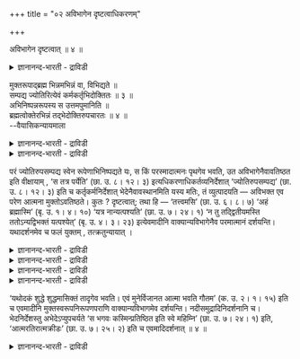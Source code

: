 +++
title = "०२ अविभागेन दृष्टत्वाधिकरणम्"

+++

अविभागेन दृष्टत्वात् ॥ ४ ॥  
<details><summary>ज्ञानानन्द-भारती - द्राविडी</summary>

अविबागेन त्रुष्टत्वात् ॥ ४ ॥
</details>

मुक्तरूपाद्ब्रह्म भिन्नमभिन्नं वा, विभिद्यते ॥  
सम्पद्य ज्योतिरित्येवं कर्मकर्तृभिदोक्तितः ॥ ३ ॥  
अभिनिष्पन्नरूपस्य स उत्तमपुमानिति ॥  
ब्रह्मत्वोक्तेरभिन्नं तद्भेदोक्तिरुपचारतः ॥ ४ ॥  
--वैयासिकन्यायमाला

<details><summary>ज्ञानानन्द-भारती - द्राविडी</summary>

मुक्तऩुडैय रूबत्तिलिरुन्दु पिरह्मम् वेऱा? अल्लदु वेऱिल्लैया? "ज्योदिसै
अडैन्दु" ऎऩ्ऱु इव्विदम् अडैयप्पडुवदागवुम् अडैगिऱवऩागवुम् पेदम्
सॊल्लप्पट्टिरुप्पदाल्।
</details>

<details><summary>ज्ञानानन्द-भारती - द्राविडी</summary>

वेऱु। आऩ रूबत्तिऱ्कु "अवऩ् उत्तम पुरुषऩ्" ऎऩ्ऱु पिरह्ममायिरुक्कुम् तऩ्मै
सॊल्लप् पडुवदाल् अदु वेऱिल्लै। पेदम् सॊऩ्ऩदु उबसारत्तिऩाल्।
</details>

परं ज्योतिरुपसम्पद्य स्वेन रूपेणाभिनिष्पद्यते यः, स किं परस्मादात्मनः
पृथगेव भवति, उत अविभागेनैवावतिष्ठत इति वीक्षायाम् , ‘स तत्र पर्येति’
(छा. उ. ८। १२। ३) इत्यधिकरणाधिकर्तव्यनिर्देशात् ‘ज्योतिरुपसम्पद्य’
(छा. उ. ८। १२। ३) इति च कर्तृकर्मनिर्देशात् भेदेनैवावस्थानमिति यस्य
मतिः, तं व्युत्पादयति — अविभक्त एव परेण आत्मना मुक्तोऽवतिष्ठते। कुतः ?
दृष्टत्वात्; तथा हि — ‘तत्त्वमसि’ (छा. उ. ६। ८। ७) ‘अहं ब्रह्मास्मि’
(बृ. उ. १। ४। १०) ‘यत्र नान्यत्पश्यति’ (छा. उ. ७। २४। १) ‘न तु
तद्द्वितीयमस्ति ततोऽन्यद्विभक्तं यत्पश्येत्’ (बृ. उ. ४। ३। २३)
इत्येवमादीनि वाक्यान्यविभागेनैव परमात्मानं दर्शयन्ति। यथादर्शनमेव च फलं
युक्तम् , तत्क्रतुन्यायात् ।

<details><summary>ज्ञानानन्द-भारती - द्राविडी</summary>

(मुक्तऩ् मुक्ति निलैयिल् पिरह्मत्तैक् काट्टिलुम् वेऱाग इरुक्किऱाऩा
अल्लदु पिरह्मत्तुडऩ् ऒऩ्ऱागिविडुगिऱाऩा ऎऩ्ऱु सन्देहम्। परम् ज्योदिस्
सैयडैन्दु मुक्तियडैगिऱाऩ् ऎऩ्ऱु कूऱुवदाल् अडैगिऱ मुक्तऩुम् अडैयप्पडुगिऱ
पिरह्ममुम् वॆव्वेऱु ऎऩ्ऱु पूर्वबक्षम्।
</details>

<details><summary>ज्ञानानन्द-भारती - द्राविडी</summary>

परम्ज्योदिस्सैयडैन्दु स्वस्वरूबमाग आऩवऩ् उत्तमबुरुषऩ्। अदावदु पिरह्मम्
ऎऩ्ऱु कूऱियिरुप्पदाल् मुक्तऩ् पिरह्मस्वरूम्दाऩ् वेऱल्ल ऎऩ्ऱु
सित्तान्दम्)।
</details>

<details><summary>ज्ञानानन्द-भारती - द्राविडी</summary>

मेलाऩ ज्योदिसै अडैन्दु तऩ्ऩुडैय स्वरूबमाग ऎवर् आगिऱारो अवर् परमात्मावै
विडत्तऩियागवेयिरुक्किऱारा? अल्लदु पिरिविल्लामल् (वेऱ्ऱुमैयिल्लामल्
ऒऩ्ऱागवे) ताऩे इरुक्किऱारा) ऎऩ्ऱु कवऩिक्कुम्बोदु “अवर् अव्विडत्तिल्
पोगिऱार्” ऎऩ्ऱु अडियिलुळ्ळदु मेले वैक्कप्पडुवदु ऎऩ्ऱु (एऴाम्
वेऱ्ऱुमैयाल्)
</details>

<details><summary>ज्ञानानन्द-भारती - द्राविडी</summary>

कुऱिक्कप्पडुगिऱबडियालुम्, "ज्योदिसै अडैन्दु” ऎऩ्ऱु अडैवदु अडैयप्पडुवदु
ऎऩ्ऱु (इरण्डाम् वेऱ्ऱुमैयाल्) कुऱिक्कप्पडुगिऱबडियालुम्, वेऱ्ऱुमैयुडऩेये
इरुत्तल् ऎऩ्ऱु ऎवऩुक्कु ऎण्णम् एऱ्पडुमो, अवऩुक्कुच् चॊल्गिऱार्।
परमात्मावुडऩ् पिरिवऩ्ऩियिलेये मुक्तऩ् इरुक्किऱाऩ्, ऎऩ्ऱु। एऩ्?
काणप्पडुवदाल्। अप्पडियल्लवा “अदुवा कवे नी इरुक्किऱाय्" सान् (VI। ८-७),
“नाऩ् पिरह्ममाग इरुक्किऱेऩ्” पिरुहत् (१४-१०), "ऎङ्गे वेऱु ऎदैयुम्
पार्प्पदिल्लैयो" (सान्। VII।२४-१), "अदऱ्कु वेऱाग पिरिवु पट्टदाग ऎदै
पार्क्कलामो अव्विद इरण्डावदु वस्तु किडैयादु” (पिरुहत् IV-३-२३ ) ऎऩ्बदु
मुदलाऩ वाक्कियङ्गळ् पिरिवऩ्ऩियिलेये परमात्मावै काट्टुगिऩ्ऱऩ?
अऱिविऱ्क्कुत् तगुन्द पडिये ताऩ् पलऩ् युक्तमागुम्, “अन्द ऎण्णम्”
ऎऩ्ऱन्यायत्तिऩाल्।
</details>

‘यथोदकं शुद्धे शुद्धमासिक्तं तादृगेव भवति। एवं मुनेर्विजानत आत्मा भवति
गौतम’ (क. उ. २। १। १५) इति च एवमादीनि मुक्तस्वरूपनिरूपणपराणि
वाक्यान्यविभागमेव दर्शयन्ति। नदीसमुद्रादिनिदर्शनानि च। भेदनिर्देशस्तु
अभेदेऽप्युपचर्यते ‘स भगवः कस्मिन्प्रतिष्ठित इति स्वे महिम्नि’ (छा. उ.
७। २४। १) इति, ‘आत्मरतिरात्मक्रीडः’ (छा. उ. ७। २५। २) इति च
एवमादिदर्शनात् ॥ ४ ॥

<details><summary>ज्ञानानन्द-भारती - द्राविडी</summary>

"ऎप्पडि सुत्तमाऩ जलम् सुत्तमाऩ जलत्तिल् विडप्पट्टाल् अव्विदमे आगिविडुमो,
इव्विदम् अऱिन्दिरुक्कुम् मुऩियिऩुडैय आत्मा आगिऱदु। हे कौदम्” (कड IV१५)
ऎऩ्ऱुम् इदुमुदलाऩ मुक्तऩुडैय स्वरूबत्तैक् काट्टुवदिल् ईडुबट्टुळ्ळ
वाक्यङ्गळुम् पिरिविऩ्ऱि इरुप्पदैये काट्टुगिऩ्ऱऩ; नदि समुत्तिरम् मुदलाऩ
तिरुष्टान्दङ्गळुम्। वेऱ्ऱुमैयऱ्ऱदिलुम्गूड वेऱ्ऱुमै उबसारमागच्
चॊल्वदुण्डु, "हेबगवाऩे अवर् ऎदिल् निलैत्ति रुक्किऱार्?' तऩ् महिमैयिल्”
ऎऩ्ऱु (सान्VII-२४-१) ऎऩ्ऱुम्, "तऩ्ऩिडत्तिलेये रमिक्किऩ्ऱवराग,
तऩ्ऩिडत्तिलेये विळैयाडुबवराग” (सान् VII २५-२) ऎऩ्ऱुम् इवै मुदलियदु काणप्
पडुवदाल्
</details>

